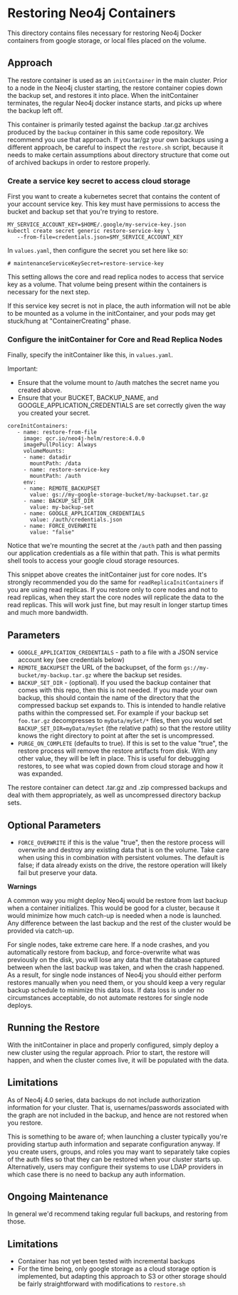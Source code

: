 # Restoring Neo4j Containers

This directory contains files necessary for restoring Neo4j Docker containers
from google storage, or local files placed on the volume.

## Approach

The restore container is used as an `initContainer` in the main cluster.  Prior to
a node in the Neo4j cluster starting, the restore container copies down the backup
set, and restores it into place.  When the initContainer terminates, the regular
Neo4j docker instance starts, and picks up where the backup left off.

This container is primarily tested against the backup .tar.gz archives produced by
the `backup` container in this same code repository.  We recommend you use that approach.  If you tar/gz your own backups using a different approach, be careful to
inspect the `restore.sh` script, because it needs to make certain assumptions about
directory structure that come out of archived backups in order to restore properly.

### Create a service key secret to access cloud storage

First you want to create a kubernetes secret that contains the content of your account service key.  This key must have permissions to access the bucket and backup set that you're trying to restore. 

```
MY_SERVICE_ACCOUNT_KEY=$HOME/.google/my-service-key.json
kubectl create secret generic restore-service-key \
   --from-file=credentials.json=$MY_SERVICE_ACCOUNT_KEY
```

In `values.yaml`, then configure the secret you set here like so:

```
# maintenanceServiceKeySecret=restore-service-key
```

This setting allows the core and read replica nodes to access that service key
as a volume.  That volume being present within the containers is necessary for the
next step.

If this service key secret is not in place, the auth information will not be able to be mounted as
a volume in the initContainer, and your pods may get stuck/hung at "ContainerCreating" phase.

### Configure the initContainer for Core and Read Replica Nodes

Finally, specify the initContainer like this, in `values.yaml`.

Important:
* Ensure that the volume mount to /auth matches the secret name you created above.
* Ensure that your BUCKET, BACKUP_NAME, and GOOGLE_APPLICATION_CREDENTIALS are
set correctly given the way you created your secret.

```
coreInitContainers: 
   - name: restore-from-file
     image: gcr.io/neo4j-helm/restore:4.0.0
     imagePullPolicy: Always
     volumeMounts:
     - name: datadir
       mountPath: /data
     - name: restore-service-key
       mountPath: /auth
     env:
     - name: REMOTE_BACKUPSET
       value: gs://my-google-storage-bucket/my-backupset.tar.gz
     - name: BACKUP_SET_DIR
       value: my-backup-set
     - name: GOOGLE_APPLICATION_CREDENTIALS
       value: /auth/credentials.json
     - name: FORCE_OVERWRITE
       value: "false"
```

Notice that we're mounting the secret at the `/auth` path and then passing our application credentials as a file within that path.  This is what permits shell tools to access your google cloud storage resources.

This snippet above creates the initContainer just for core nodes.  It's strongly recommended you do the same for `readReplicaInitContainers` if you are using read replicas. If you restore only to core nodes and not to read replicas, when they start
the core nodes will replicate the data to the read replicas.   This will work just fine, but may result in longer startup times and much more bandwidth.

## Parameters

- `GOOGLE_APPLICATION_CREDENTIALS` - path to a file with a JSON service account key (see credentials below)
- `REMOTE_BACKUPSET` the URL of the backupset, of the form `gs://my-bucket/my-backup.tar.gz` where the backup set resides.
- `BACKUP_SET_DIR` - (optional).  If you used the backup container that comes with this repo, then this is not needed.  If you made your own backup, this should contain the name of the directory that the compressed backup set expands to.  This is intended to handle relative paths within the compressed set.  For example if your backup set `foo.tar.gz` decompresses to `myData/mySet/*` files, then you would set `BACKUP_SET_DIR=myData/mySet` (the relative path) so that the restore utility knows the right directory to point at after the set is uncompressed.
- `PURGE_ON_COMPLETE` (defaults to true).  If this is set to the value "true", the restore process will remove the restore artifacts from disk.  With any other 
value, they will be left in place.  This is useful for debugging restores, to 
see what was copied down from cloud storage and how it was expanded.

The restore container can detect .tar.gz and .zip compressed backups and deal with them appropriately, as well as uncompressed directory backup sets.

## Optional Parameters

- `FORCE_OVERWRITE` if this is the value "true", then the restore process will overwrite and
destroy any existing data that is on the volume.  Take care when using this in combination with
persistent volumes.  The default is false; if data already exists on the drive, the restore operation will likely fail but preserve your data.

**Warnings**

A common way you might deploy Neo4j would be restore from last backup when a container initializes.  This would be good for a cluster, because it would minimize how much catch-up
is needed when a node is launched.  Any difference between the last backup and the rest of the
cluster would be provided via catch-up.

For single nodes, take extreme care here.  If a node crashes, and you automatically restore from
backup, and force-overwrite what was previously on the disk, you will lose any data that the
database captured between when the last backup was taken, and when the crash happened.  As a
result, for single node instances of Neo4j you should either perform restores manually when you
need them, or you should keep a very regular backup schedule to minimize this data loss.  If data
loss is under no circumstances acceptable, do not automate restores for single node deploys.

## Running the Restore

With the initContainer in place and properly configured, simply deploy a new cluster 
using the regular approach.  Prior to start, the restore will happen, and when the 
cluster comes live, it will be populated with the data.

## Limitations

As of Neo4j 4.0 series, data backups do not include authorization information for your cluster.
That is, usernames/passwords associated with the graph are not included in the backup, and hence
are not restored when you restore.

This is something to be aware of; when launching a cluster typically you're providing startup auth
information and separate configuration anyway.  If you create users, groups, and roles you may want
to separately take copies of the auth files so that they can be restored when your cluster starts up.
Alternatively, users may configure their systems to use LDAP providers in which case there is no need
to backup any auth information.

## Ongoing Maintenance

In general we'd recommend taking regular full backups, and restoring from those.

## Limitations

- Container has not yet been tested with incremental backups
- For the time being, only google storage as a cloud storage option is implemented, 
but adapting this approach to S3 or other storage should be fairly straightforward with modifications to `restore.sh`
